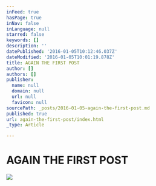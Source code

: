 ```yaml
---
inFeed: true
hasPage: true
inNav: false
inLanguage: null
starred: false
keywords: []
description: ''
datePublished: '2016-01-05T10:12:46.037Z'
dateModified: '2016-01-05T10:01:19.878Z'
title: AGAIN THE FIRST POST
author: []
authors: []
publisher:
  name: null
  domain: null
  url: null
  favicon: null
sourcePath: _posts/2016-01-05-again-the-first-post.md
published: true
url: again-the-first-post/index.html
_type: Article

---
```

# AGAIN THE FIRST POST
![](https://the-grid-user-content.s3-us-west-2.amazonaws.com/7160b346-0289-430b-9599-0e39f9076a46.png)